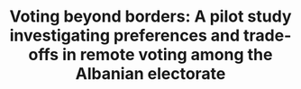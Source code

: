 ---
title: "Voting beyond borders: A pilot study investigating preferences and trade-offs in remote voting among the Albanian electorate"
collection: publications
type: publications
permalink: /publications/2024-09-Voting-beyond-borders-A-pilot-study-investigating-preferences-and-trade-offs-in-remote-voting-among-the-Albanian-electorate
venue: 'EGOV-CeDEM-ePart-Ongoing 2024 Ongoing Research, Practitioners, Posters, Workshops, and Projects at EGOV-CeDEM-ePart 2024'
pages: '1-12'
publisher: 'CEUR Workshop Proceedings'
year: '2024'
paperurl: 'https://ceur-ws.org/Vol-3737/paper16.pdf'
citation: ' <b>Jurlind Budurushi</b>,  Montathar Faraon,  Samuel Agbesi,  Asmita Dalela,  Oksana Kulyk</br> EGOV-CeDEM-ePart-Ongoing 2024 Ongoing Research, Practitioners, Posters, Workshops, and Projects at EGOV-CeDEM-ePart 2024'
---